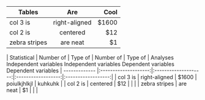 | Tables        | Are           | Cool  |
| ------------- |:-------------:| -----:|
| col 3 is      | right-aligned | $1600 |
| col 2 is      | centered      |   $12 |
| zebra stripes | are neat      |    $1 |


| Statistical   | Number of            | Type of              | Number of          | Type of            |
  Analyses        Independent variables  Independent variables  Dependent variables  Dependent variables 
| ------------- |:--------------------:|:--------------------:|:------------------:|:------------------:|
| col 3 is      | right-aligned        | $1600                |     poiulkjhlkjl   |          kuhkuhk   |
| col 2 is      | centered             |   $12                |                    |                    |
| zebra stripes | are neat             |    $1                |                    |                    |



